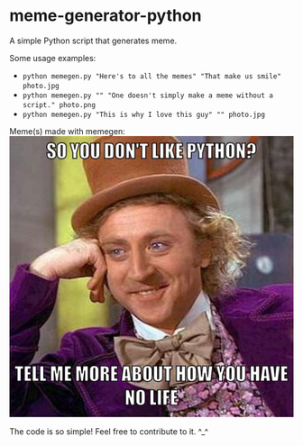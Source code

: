 # meme-generator-python
A simple Python script that generates meme.

Some usage examples:
* ```python memegen.py "Here's to all the memes" "That make us smile" photo.jpg```
* ```python memegen.py "" "One doesn't simply make a meme without a script." photo.png```
* ```python memegen.py "This is why I love this guy" "" photo.jpg```

Meme(s) made with memegen:
![meme](https://github.com/naeem-hasan/meme-generator-python/blob/master/made-with-memegen/%5BMEME%5D%20photo.jpg?raw=true "Python meme")

The code is so simple! Feel free to contribute to it. ^_^
